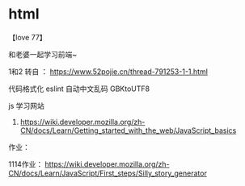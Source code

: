 # html

【love 77】

和老婆一起学习前端~



1和2 转自 ： https://www.52pojie.cn/thread-791253-1-1.html


 代码格式化 eslint
 自动中文乱码 GBKtoUTF8 


js 学习网站
1. https://wiki.developer.mozilla.org/zh-CN/docs/Learn/Getting_started_with_the_web/JavaScript_basics

作业：

1114作业：
https://wiki.developer.mozilla.org/zh-CN/docs/Learn/JavaScript/First_steps/Silly_story_generator